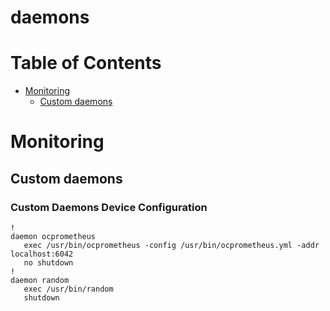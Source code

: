 # daemons
# Table of Contents

- [Monitoring](#monitoring)
  - [Custom daemons](#custom-daemons)

# Monitoring

## Custom daemons

### Custom Daemons Device Configuration

```eos
!
daemon ocprometheus
   exec /usr/bin/ocprometheus -config /usr/bin/ocprometheus.yml -addr localhost:6042
   no shutdown
!
daemon random
   exec /usr/bin/random
   shutdown
```
